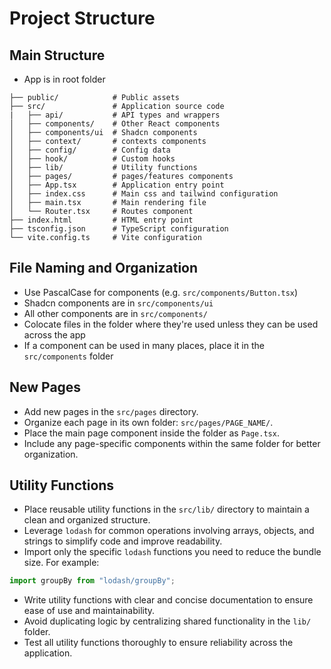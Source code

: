 # Project Structure

## Main Structure

- App is in root folder

```tree
├── public/            # Public assets
├── src/               # Application source code
|   ├── api/           # API types and wrappers
│   ├── components/    # Other React components
│   ├── components/ui  # Shadcn components
│   ├── context/       # contexts components
│   ├── config/        # Config data
│   ├── hook/          # Custom hooks
│   ├── lib/           # Utility functions
│   ├── pages/         # pages/features components
│   ├── App.tsx        # Application entry point
│   ├── index.css      # Main css and tailwind configuration
│   ├── main.tsx       # Main rendering file
│   └── Router.tsx     # Routes component
├── index.html         # HTML entry point
├── tsconfig.json      # TypeScript configuration
└── vite.config.ts     # Vite configuration
```

## File Naming and Organization

- Use PascalCase for components (e.g. `src/components/Button.tsx`) 
- Shadcn components are in `src/components/ui`
- All other components are in `src/components/`
- Colocate files in the folder where they're used unless they can be used across the app
- If a component can be used in many places, place it in the `src/components` folder

## New Pages

- Add new pages in the `src/pages` directory.
- Organize each page in its own folder: `src/pages/PAGE_NAME/`.
- Place the main page component inside the folder as `Page.tsx`.
- Include any page-specific components within the same folder for better organization.

## Utility Functions

- Place reusable utility functions in the `src/lib/` directory to maintain a clean and organized structure.
- Leverage `lodash` for common operations involving arrays, objects, and strings to simplify code and improve readability.
- Import only the specific `lodash` functions you need to reduce the bundle size. For example:

```ts
import groupBy from "lodash/groupBy";
```
- Write utility functions with clear and concise documentation to ensure ease of use and maintainability.
- Avoid duplicating logic by centralizing shared functionality in the `lib/` folder.
- Test all utility functions thoroughly to ensure reliability across the application.

